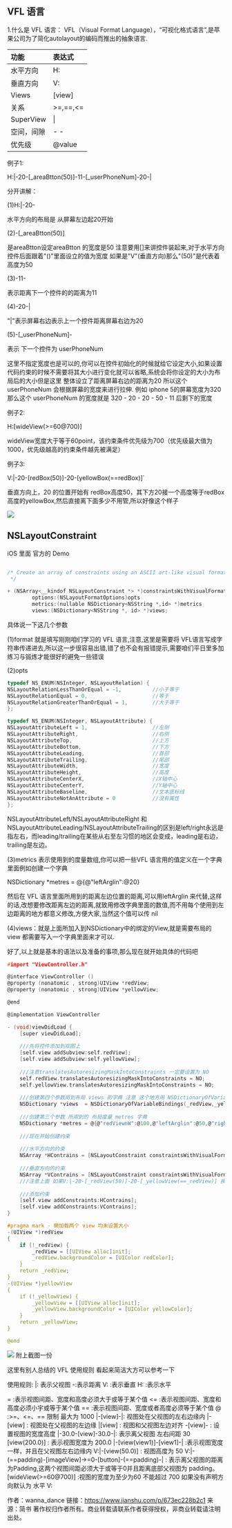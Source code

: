 

## VFL 语言


1.什么是 VFL 语言：
VFL（Visual Format Language），“可视化格式语言”,是苹果公司为了简化autolayout的编码而推出的抽象语言.



| 功能	 | 表达式  |
|:----------|:----------|
|水平方向   | H:    |
| 垂直方向   | V:    |
| Views    | [view]    |
|关系	    |	>=,==,<=    |
|SuperView    |  \|   |
| 空间，间隙   | -	-    |
| 优先级    | @value    |


例子1:

H:|-20-[_areaBtton(50)]-11-[_userPhoneNum]-20-|

分开讲解：

(1)H:|-20-  

水平方向的布局是 从屏幕左边起20开始

(2)-[_areaBtton(50)]  

是areaBtton设定areaBtton 的宽度是50 注意要用[]来讲控件装起来,对于水平方向 控件后面跟着"()"里面设立的值为宽度 如果是"V"(垂直方向)那么"(50)"是代表着高度为50

(3)-11-

表示距离下一个控件的的距离为11


(4)-20-| 

"|"表示屏幕右边表示上一个控件距离屏幕右边为20

(5)-[_userPhoneNum]- 

表示 下一个控件为 userPhoneNum

这里不指定宽度也是可以的,你可以在控件初始化的时候就给它设定大小,如果设置代码约束的时候不需要将其大小进行变化就可以省略,系统会将你设定的大小为布局后的大小但是这里 整体设立了距离屏幕右边的距离为20 所以这个userPhoneNum 会根据屏幕的宽度来进行拉伸.
例如 iphone 5的屏幕宽度为320 那么这个 userPhoneNum 的宽度就是 320 - 20 - 20 - 50 - 11 后剩下的宽度

例子2:

H:[wideView(>=60@700)]


wideView宽度大于等于60point，该约束条件优先级为700（优先级最大值为1000，优先级越高的约束条件越先被满足）

例子3:

V:|-20-[redBox(50)]-20-[yellowBox(==redBox)]`


垂直方向上，20 的位置开始有 redBox高度50，其下方20接一个高度等于redBox高度的yellowBox,然后直接离下面多少不用管,所以好像这个样子

![](./assets/layoutconstraint.webp)



## NSLayoutConstraint


iOS 里面 官方的 Demo

```c

/* Create an array of constraints using an ASCII art-like visual format string.
 */

+ (NSArray<__kindof NSLayoutConstraint *> *)constraintsWithVisualFormat:(NSString *)format 
        options:(NSLayoutFormatOptions)opts 
        metrics:(nullable NSDictionary<NSString *,id> *)metrics 
        views:(NSDictionary<NSString *, id> *)views;
```

具体说一下这几个参数


(1)format 就是填写刚刚咱们学习的 VFL 语言,注意,这里是需要将 VFL语言写成字符串传递进去,所以这一步很容易出错,错了也不会有报错提示,需要咱们平日里多加练习与锻炼才能很好的避免一些错误


(2)opts

```c
typedef NS_ENUM(NSInteger, NSLayoutRelation) {
NSLayoutRelationLessThanOrEqual = -1,          //小于等于
NSLayoutRelationEqual = 0,                     //等于
NSLayoutRelationGreaterThanOrEqual = 1,        //大于等于
};

typedef NS_ENUM(NSInteger, NSLayoutAttribute) {
NSLayoutAttributeLeft = 1,                     //左侧
NSLayoutAttributeRight,                        //右侧
NSLayoutAttributeTop,                          //上方
NSLayoutAttributeBottom,                       //下方
NSLayoutAttributeLeading,                      //首部
NSLayoutAttributeTrailing,                     //尾部
NSLayoutAttributeWidth,                        //宽度
NSLayoutAttributeHeight,                       //高度
NSLayoutAttributeCenterX,                      //X轴中心
NSLayoutAttributeCenterY,                      //Y轴中心
NSLayoutAttributeBaseline,                     //文本底标线
NSLayoutAttributeNotAnAttribute = 0            //没有属性
};
```

NSLayoutAttributeLeft/NSLayoutAttributeRight 和NSLayoutAttributeLeading/NSLayoutAttributeTrailing的区别是left/right永远是指左右，而leading/trailing在某些从右至左习惯的地区会变成，leading是右边，trailing是左边。


(3)metrics 表示使用到的度量数组,你可以把一些VFL 语言用的值定义在一个字典里面例如创建一个字典

NSDictionary *metres = @{@"leftArglin":@20}

然后在 VFL 语言里面所用到的距离左边位置的距离,可以用leftArglin 来代替,这样的话,改想要修改距离左边的距离,就致用修改字典里面的数值,而不用每个使用到左边距离的地方都意义修改,方便大家,当然这个值可以传 nil

(4)views：就是上面所加入到NSDictionary中的绑定的View,就是需要布局的 view 都需要写入一个字典里面来才可以.

好了,以上就是基本的语法以及准备的事项,那么现在就开始具体的代码吧


```c
#import "ViewController.h"

@interface ViewController ()
@property (nonatomic , strong)UIView *redView;
@property (nonatomic , strong)UIView *yellowView;

@end

@implementation ViewController

- (void)viewDidLoad {
    [super viewDidLoad];
    
    ///先将控件添加到视图上
    [self.view addSubview:self.redView];
    [self.view addSubview:self.yellowView];
    
    ///注意translatesAutoresizingMaskIntoConstraints 一定要设置为 NO
    self.redView.translatesAutoresizingMaskIntoConstraints = NO;
    self.yellowView.translatesAutoresizingMaskIntoConstraints = NO;
    
    ///创建第四个参数用到布局 views 的字典 注意 这个地方用 NSDictionaryOfVariableBindings
    NSDictionary *views  = NSDictionaryOfVariableBindings(_redView,_yellowView);
    
    ///创建第三个参数 所用到的 布局度量 metres 字典
    NSDictionary *metres = @{@"redViewnW":@100,@"leftArglin":@50,@"rightArglin":@50};
    
    ///现在开始创建约束
    
    ///水平方向的约束
    NSArray *HContrains = [NSLayoutConstraint constraintsWithVisualFormat:@"H:|-leftArglin-[_redView(redViewnW)]-11-[_yellowView]-rightArglin-|" options:0 metrics:metres views:views];
    
    ///垂直方向的约束
    NSArray *VContrains = [NSLayoutConstraint constraintsWithVisualFormat:@"V:|-20-[_redView(50)]-20-[_yellowView(==_redView)]" options:0 metrics:metres views:views];
    ///注意上面 如果V:|-20-[_redView(50)]-20-[_yellowView(==_redView)] 换成了V:|-20-[_redView(50)]-20-[_yellowView(==_redView)]-| 会把_yellowView拉着顶到父视图的下边,所以如果你写了这个-| 又和_yellowView 高度定死和 距离 _redView 20 起了冲突 所以会报约束异常
    
    ///添加约束
    [self.view addConstraints:HContrains];
    [self.view addConstraints:VContrains];
}

#pragma mark - 懒加载两个 view 均未设置大小
-(UIView *)redView
{
    if (!_redView) {
        _redView = [[UIView alloc]init];
        _redView.backgroundColor = [UIColor redColor];
    }
    return _redView;
}
-(UIView *)yellowView
{
    if (!_yellowView) {
        _yellowView = [[UIView alloc]init];
        _yellowView.backgroundColor = [UIColor yellowColor];
    }
    return _yellowView;
}

@end

```


![](./assets/layoutconstraint2.webp)
附上截图一份


这里有别人总结的 VFL 使用规则 看起来简洁大方可以参考一下

使用规则:
|: 表示父视图
-:表示距离
V: :表示垂直
H: :表示水平

= :表示视图间距、宽度和高度必须大于或等于某个值
<= :表示视图间距、宽度和高度必须小宇或等于某个值
== :表示视图间距、宽度或者高度必须等于某个值
@ :>=、<=、== 限制 最大为 1000
|-[view]-|: 视图处在父视图的左右边缘内
|-[view] : 视图处在父视图的左边缘
|[view] : 视图和父视图左边对齐
-[view]- : 设置视图的宽度高度
|-30.0-[view]-30.0-|: 表示离父视图 左右间距 30
[view(200.0)] : 表示视图宽度为 200.0
|-[view(view1)]-[view1]-| :表示视图宽度一样，并且在父视图左右边缘内
V:|-[view(50.0)] : 视图高度为 50
V:|-(==padding)-[imageView]->=0-[button]-(==padding)-| : 表示离父视图的距离
为Padding,这两个视图间距必须大于或等于0并且距离底部父视图为 padding。
[wideView(>=60@700)] :视图的宽度为至少为60 不能超过 700
如果没有声明方向默认为 水平 V:

作者：wanna_dance
链接：https://www.jianshu.com/p/673ec228b2c1
来源：简书
著作权归作者所有。商业转载请联系作者获得授权，非商业转载请注明出处。













